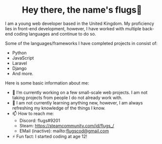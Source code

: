 <h1 align="center"> Hey there, the name's flugs👋 </h1>

I am a young web developer based in the United Kingdom. My proficiency lies in front-end development, however, I have worked with multiple back-end coding languages and continue to do so.

Some of the languages/frameworks I have completed projects in consist of:
- Python
- JavaScript
- Laravel
- Django
- And more.

Here is some basic information about me:

- 🔭 I’m currently working on a few small-scale web projects. I am not taking projects from people I do not already work with.
- 🌱 I am not currently learning anything new, however, I am always refreshing my knowledge of the things I know.
- 📫 How to reach me:
    - Discord: flugs#9201
    - Steam: https://steamcommunity.com/id/flugs_/
    - EMail (inactive): mailto:flugscod@gmail.com
- ⚡ Fun fact: I started coding at age 12!
